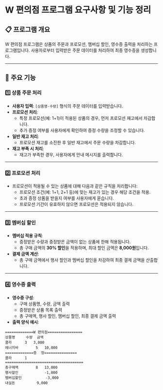 # W 편의점 프로그램 요구사항 및 기능 정리

## 📋 프로그램 개요

W 편의점 프로그램은 상품의 주문과 프로모션, 멤버십 할인, 영수증 출력을 처리하는 프로그램입니다. 사용자로부터 입력받은 주문 데이터를 처리하여 최종 영수증을 생성합니다.

---

## 🎯 주요 기능

### 1️⃣ 상품 주문 처리

- **사용자 입력**: `[상품명-수량]` 형식의 주문 데이터를 입력받습니다.
- **프로모션 처리**:
    - 특정 프로모션(예: 1+1)이 적용된 상품의 경우, 먼저 프로모션 재고에서 차감합니다.
    - 추가 증정 여부를 사용자에게 확인하여 증정 수량을 조정할 수 있습니다.
- **일반 재고 처리**:
    - 프로모션 재고를 소진한 후 일반 재고에서 주문 수량을 차감합니다.
- **재고 부족 시 처리**:
    - 재고가 부족한 경우, 사용자에게 안내 메시지를 출력합니다.

---

### 2️⃣ 프로모션 처리

- 프로모션이 적용될 수 있는 상품에 대해 다음과 같은 규칙을 처리합니다:
    - 프로모션 조건(예: 1+1, 2+1 등)에 맞는 재고가 있는 경우 해당 조건을 적용.
    - 초과 증정 상품을 받을지 여부를 사용자에게 묻습니다.
    - 프로모션 기간이 유효하지 않으면 프로모션은 적용되지 않습니다.

---

### 3️⃣ 멤버십 할인

- **멤버십 적용 규칙**:
    - 증정받은 수량과 증정받은 금액이 없는 상품에 한해 적용됩니다.
    - 총 구매 금액의 **30% 할인**을 적용하며, 최대 할인 금액은 **8,000원**입니다.
- **결제 금액 계산**:
    - 총 구매 금액에서 행사 할인과 멤버십 할인을 차감하여 최종 결제 금액을 산출합니다.

---

### 4️⃣ 영수증 출력

- **영수증 구성**:
    - 구매 상품명, 수량, 금액 출력
    - 증정받은 상품 목록 출력
    - 총 구매액, 행사 할인, 멤버십 할인, 최종 결제 금액 출력
- **출력 양식 예시**:

```plaintext
=============W 편의점================
상품명		수량	금액
콜라		3 	3,000
에너지바 		5 	10,000
=============증	정===============
콜라		1
====================================
총구매액		8	13,000
행사할인			-1,000
멤버십할인			-3,000
내실돈			 9,000
